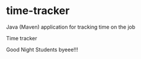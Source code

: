 # time-tracker
Java (Maven) application for tracking time on the job

Time tracker

Good Night Students byeee!!!
